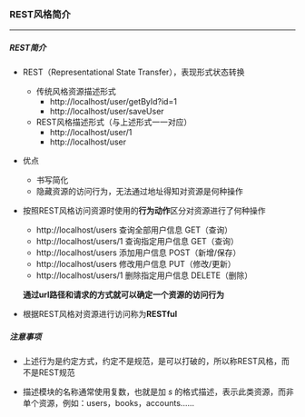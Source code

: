 ### REST风格简介

----------------

##### REST简介

- REST（Representational  State  Transfer），表现形式状态转换

  - 传统风格资源描述形式
    - http://localhost/user/getById?id=1
    - http://localhost/user/saveUser
  - REST风格描述形式（与上述形式一一对应）
    - http://localhost/user/1
    - http://localhost/user

- 优点

  - 书写简化
  - 隐藏资源的访问行为，无法通过地址得知对资源是何种操作

- 按照REST风格访问资源时使用的**行为动作**区分对资源进行了何种操作

  - http://localhost/users					    查询全部用户信息	GET（查询）
  - http://localhost/users/1                    查询指定用户信息     GET（查询）
  - http://localhost/users                        添加用户信息            POST（新增/保存）
  - http://localhost/users                        修改用户信息            PUT（修改/更新）
  - http://localhost/users/1                     删除指定用户信息    DELETE（删除）

  **通过url路径和请求的方式就可以确定一个资源的访问行为**

- 根据REST风格对资源进行访问称为**RESTful**

##### 注意事项

- 上述行为是约定方式，约定不是规范，是可以打破的，所以称REST风格，而不是REST规范

- 描述模块的名称通常使用复数，也就是加 $s$ 的格式描述，表示此类资源，而非单个资源，例如：users，books，accounts......